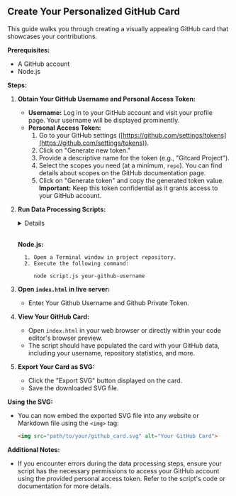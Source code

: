 ## Create Your Personalized GitHub Card

This guide walks you through creating a visually appealing GitHub card that showcases your contributions.

**Prerequisites:**

- A GitHub account
- Node.js

**Steps:**

1. **Obtain Your GitHub Username and Personal Access Token:**

   - **Username:** Log in to your GitHub account and visit your profile page. Your username will be displayed prominently.
   - **Personal Access Token:**
     1. Go to your GitHub settings ([https://github.com/settings/tokens](https://github.com/settings/tokens)).
     2. Click on "Generate new token."
     3. Provide a descriptive name for the token (e.g., "Gitcard Project").
     4. Select the scopes you need (at a minimum, `repo`). You can find details about scopes on the GitHub documentation page.
     5. Click on "Generate token" and copy the generated token value. **Important:** Keep this token confidential as it grants access to your GitHub account.

2. **Run Data Processing Scripts:**

   <details>

   **Note:**

   This process utilizes external services or public APIs to retrieve some data points that are not natively available through the official GitHub API. These additional data points might enhance the richness of your Gitcard. 

   **Credits:**

   We acknowledge and appreciate the work done by the developer behind the project [github-readme-streak-stats](https://github.com/DenverCoder1/github-readme-streak-stats) by [DenverCoder1](https://github.com/DenverCoder1/). This project provides valuable insights into GitHub contribution patterns, which can be leveraged to generate a more comprehensive Gitcard.

   This Gitcard creator utilizes the following services to obtain data:

   - **GitHub Readme Streak Stats:** Provides information about your GitHub contribution streaks.

   </details>
   <br>

      **Node.js:**

         1. Open a Terminal window in project repository.
         2. Execute the following command:

            node script.js your-github-username 


3. **Open `index.html` in live server:**

   - Enter Your Github Username and Github Private Token.


4. **View Your GitHub Card:**

   - Open `index.html` in your web browser or directly within your code editor's browser preview.
   - The script should have populated the card with your GitHub data, including your username, repository statistics, and more.

5. **Export Your Card as SVG:**

   - Click the "Export SVG" button displayed on the card.
   - Save the downloaded SVG file.

**Using the SVG:**

- You can now embed the exported SVG file into any website or Markdown file using the `<img>` tag:

  ```html
  <img src="path/to/your/github_card.svg" alt="Your GitHub Card">
  ```

**Additional Notes:**

- If you encounter errors during the data processing steps, ensure your script has the necessary permissions to access your GitHub account using the provided personal access token. Refer to the script's code or documentation for more details.